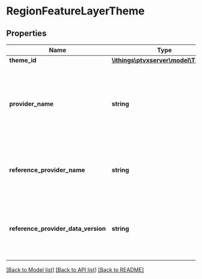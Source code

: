 # RegionFeatureLayerTheme

## Properties
Name | Type | Description | Notes
------------ | ------------- | ------------- | -------------
**theme_id** | [**\ithings\ptvxserver\model\ThemeId**](ThemeId.md) |  | [optional] 
**provider_name** | **string** | The name of the data provider of this Feature Layer theme if other than the reference provider name. It is not necessary equal to the name of the data provider of the related map data. Especially traffic incidents data may have other sources than the map data provider. If a theme consists of data from more than one provider, there will be multiple instances of this object. | [optional] 
**reference_provider_name** | **string** | The provider name of the map data this Feature Layer theme is based on. For best results the Feature Layer data should match the routing data of the underlying map, therefore this name usually equals the corresponding RegionDescription.providerName. | [optional] 
**reference_provider_data_version** | **string** | The data version of the map data this Feature Layer theme is based on. For best results the Feature Layer data should match the routing data of the underlying map, therefore this version number usually equals the corresponding RegionDescription.providerDataVersion. | [optional] 

[[Back to Model list]](../../README.md#documentation-for-models) [[Back to API list]](../../README.md#documentation-for-api-endpoints) [[Back to README]](../../README.md)

